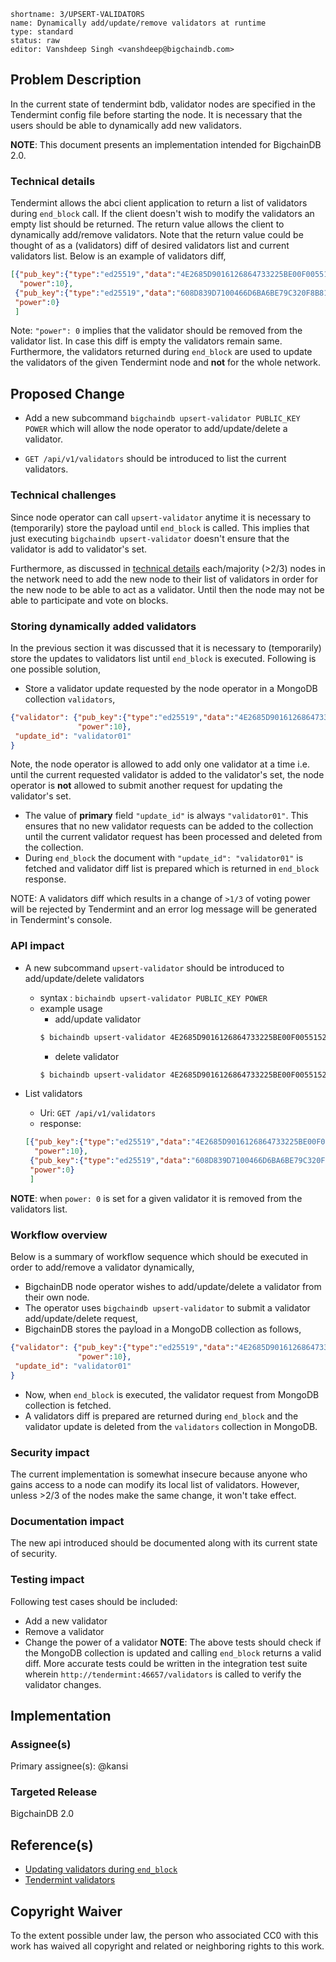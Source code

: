 ```
shortname: 3/UPSERT-VALIDATORS
name: Dynamically add/update/remove validators at runtime
type: standard
status: raw
editor: Vanshdeep Singh <vanshdeep@bigchaindb.com>
```

## Problem Description
In the current state of tendermint bdb, validator nodes are specified in the Tendermint config file before starting the node. It is necessary that the users should be able to dynamically add new validators.

**NOTE**: This document presents an implementation intended for BigchainDB 2.0.

### Technical details
Tendermint allows the abci client application to return a list of validators during `end_block` call. If the client doesn't wish to modify the validators an empty list should be returned. The return value allows the client to dynamically add/remove validators. Note that the return value could be thought of as a (validators) diff of desired validators list and current validators list. Below is an example of validators diff,
```json
[{"pub_key":{"type":"ed25519","data":"4E2685D9016126864733225BE00F005515200727FBAB1312FC78C8B76831255A"},
  "power":10},
 {"pub_key":{"type":"ed25519","data":"608D839D7100466D6BA6BE79C320F8B81DE93CFAA58CF9768CF921C6371F2553"},
 "power":0}
 ]
```
Note: `"power": 0` implies that the validator should be removed from the validator list. In case this diff is empty the validators remain same. Furthermore, the validators returned during `end_block` are used to update the validators of the given Tendermint node and **not** for the whole network.


## Proposed Change
- Add a new subcommand `bigchaindb upsert-validator PUBLIC_KEY POWER` which will allow the node operator to add/update/delete a validator.

- `GET /api/v1/validators` should be introduced to list the current validators.

### Technical challenges
Since node operator can call `upsert-validator` anytime it is necessary to (temporarily) store the payload until `end_block` is called. This implies that just executing `bigchaindb upsert-validator` doesn't ensure that the validator is add to validator's set.

Furthermore, as discussed in [technical details](#technical-details) each/majority (>2/3) nodes in the network need to add the new node to their list of validators in order for the new node to be able to act as a validator. Until then the node may not be able to participate and vote on blocks.


### Storing dynamically added validators
In the previous section it was discussed that it is necessary to (temporarily) store the updates to validators list until `end_block` is executed. Following is one possible solution,

- Store a validator update requested by the node operator in a MongoDB collection `validators`,
```json
{"validator": {"pub_key":{"type":"ed25519","data":"4E2685D9016126864733225BE00F005515200727FBAB1312FC78C8B76831255A"},
               "power":10},
 "update_id": "validator01"
}
```
Note, the node operator is allowed to add only one validator at a time i.e. until the current requested validator is added to the validator's set, the node operator is **not** allowed to submit another request for updating the validator's set.
- The value of **primary** field `"update_id"` is always `"validator01"`. This ensures that no new validator requests can be added to the collection until the current validator request has been processed and deleted from the collection.
- During `end_block` the document with `"update_id": "validator01"` is fetched and validator diff list is prepared which is returned in `end_block` response.

NOTE: A validators diff which results in a change of `>1/3` of voting power will be rejected by Tendermint and an error log message will be generated in Tendermint's console.

### API impact

- A new subcommand `upsert-validator` should be introduced to add/update/delete validators
  - syntax : `bichaindb upsert-validator PUBLIC_KEY POWER`
  - example usage
    - add/update validator
    ```bash
    $ bichaindb upsert-validator 4E2685D9016126864733225BE00F005515200727FBAB1312FC78C8B76831255A 10
    ```
    - delete validator
    ```bash
    $ bichaindb upsert-validator 4E2685D9016126864733225BE00F005515200727FBAB1312FC78C8B76831255A 0
    ```

- List validators
  - Uri: `GET /api/v1/validators`
  - response: 
  ```json
  [{"pub_key":{"type":"ed25519","data":"4E2685D9016126864733225BE00F005515200727FBAB1312FC78C8B76831255A"},
    "power":10},
   {"pub_key":{"type":"ed25519","data":"608D839D7100466D6BA6BE79C320F8B81DE93CFAA58CF9768CF921C6371F2553"},
   "power":0}
   ]
  ```

**NOTE**: when `power: 0` is set for a given validator it is removed from the validators list.

### Workflow overview
Below is a summary of workflow sequence which should be executed in order to add/remove a validator dynamically,
- BigchainDB node operator wishes to add/update/delete a validator from their own node.
- The operator uses `bigchaindb upsert-validator` to submit a validator add/update/delete request,
- BigchainDB stores the payload in a MongoDB collection as follows,
```json
{"validator": {"pub_key":{"type":"ed25519","data":"4E2685D9016126864733225BE00F005515200727FBAB1312FC78C8B76831255A"},
               "power":10},
 "update_id": "validator01"
}
```
- Now, when `end_block` is executed, the validator request from MongoDB collection is fetched.
- A validators diff is prepared are returned during `end_block` and the validator update is deleted from the `validators` collection in MongoDB.


### Security impact
The current implementation is somewhat insecure because anyone who gains access to a node can modify its local list of validators. However, unless >2/3 of the nodes make the same change, it won't take effect.


### Documentation impact
The new api introduced should be documented along with its current state of security.


### Testing impact
Following test cases should be included:
- Add a new validator
- Remove a validator
- Change the power of a validator
**NOTE**: The above tests should check if the MongoDB collection is updated and calling `end_block` returns a valid diff. More accurate tests could be written in the integration test suite wherein `http://tendermint:46657/validators` is called to verify the validator changes.

## Implementation

### Assignee(s)
Primary assignee(s): @kansi

### Targeted Release
BigchainDB 2.0


## Reference(s)
- [Updating validators during `end_block`](http://tendermint.readthedocs.io/en/master/app-development.html#endblock)
- [Tendermint validators](http://tendermint.readthedocs.io/en/master/specification/validators.html)


## Copyright Waiver
To the extent possible under law, the person who associated CC0 with this work has waived all copyright and related or neighboring rights to this work.
